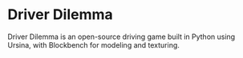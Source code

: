 # Driver Dilemma

Driver Dilemma is an open-source driving game built in Python using Ursina, with Blockbench for modeling and texturing.
